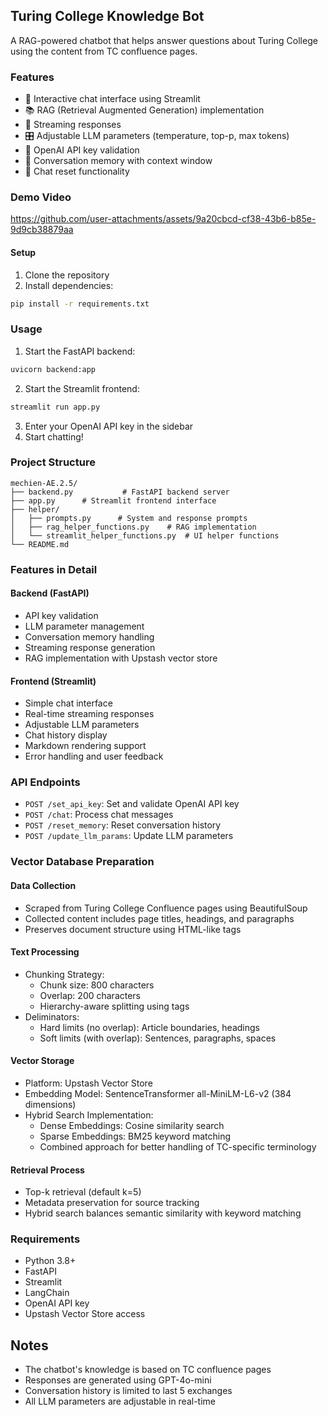 ## Turing College Knowledge Bot

A RAG-powered chatbot that helps answer questions about Turing College using the content from TC confluence pages.

### Features

- 🤖 Interactive chat interface using Streamlit
- 📚 RAG (Retrieval Augmented Generation) implementation
- 🔄 Streaming responses
- 🎛️ Adjustable LLM parameters (temperature, top-p, max tokens)
- 🔑 OpenAI API key validation
- 💾 Conversation memory with context window
- 🔄 Chat reset functionality

### Demo Video



https://github.com/user-attachments/assets/9a20cbcd-cf38-43b6-b85e-9d9cb38879aa




#### Setup

1. Clone the repository
2. Install dependencies:

```bash
pip install -r requirements.txt
```

### Usage

1. Start the FastAPI backend:

```bash
uvicorn backend:app
```

2. Start the Streamlit frontend:

```bash
streamlit run app.py
```

3. Enter your OpenAI API key in the sidebar
4. Start chatting!

### Project Structure

```
mechien-AE.2.5/
├── backend.py           # FastAPI backend server
├── app.py      # Streamlit frontend interface
├── helper/
│   ├── prompts.py      # System and response prompts
│   ├── rag_helper_functions.py    # RAG implementation
│   └── streamlit_helper_functions.py  # UI helper functions
└── README.md
```

### Features in Detail

#### Backend (FastAPI)

- API key validation
- LLM parameter management
- Conversation memory handling
- Streaming response generation
- RAG implementation with Upstash vector store

#### Frontend (Streamlit)

- Simple chat interface
- Real-time streaming responses
- Adjustable LLM parameters
- Chat history display
- Markdown rendering support
- Error handling and user feedback

### API Endpoints

- `POST /set_api_key`: Set and validate OpenAI API key
- `POST /chat`: Process chat messages
- `POST /reset_memory`: Reset conversation history
- `POST /update_llm_params`: Update LLM parameters

### Vector Database Preparation

#### Data Collection

- Scraped from Turing College Confluence pages using BeautifulSoup
- Collected content includes page titles, headings, and paragraphs
- Preserves document structure using HTML-like tags

#### Text Processing

- Chunking Strategy:
  - Chunk size: 800 characters
  - Overlap: 200 characters
  - Hierarchy-aware splitting using tags
- Deliminators:
  - Hard limits (no overlap): Article boundaries, headings
  - Soft limits (with overlap): Sentences, paragraphs, spaces

#### Vector Storage

- Platform: Upstash Vector Store
- Embedding Model: SentenceTransformer all-MiniLM-L6-v2 (384 dimensions)
- Hybrid Search Implementation:
  - Dense Embeddings: Cosine similarity search
  - Sparse Embeddings: BM25 keyword matching
  - Combined approach for better handling of TC-specific terminology

#### Retrieval Process

- Top-k retrieval (default k=5)
- Metadata preservation for source tracking
- Hybrid search balances semantic similarity with keyword matching

### Requirements

- Python 3.8+
- FastAPI
- Streamlit
- LangChain
- OpenAI API key
- Upstash Vector Store access

## Notes

- The chatbot's knowledge is based on TC confluence pages
- Responses are generated using GPT-4o-mini
- Conversation history is limited to last 5 exchanges
- All LLM parameters are adjustable in real-time
